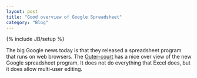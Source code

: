 ```yaml
---
layout: post
title: "Good overview of Google Spreadsheet"
category: "Blog"
---
```

{% include JB/setup %}

The big Google news today is that they released a spreadsheet program that runs on web browsers. The [Outer-court](http://blog.outer-court.com/archive/2006-06-06-n86.html) has a nice over view of the new Google spreadsheet program. It does not do everything that Excel does, but it does allow multi-user editing.